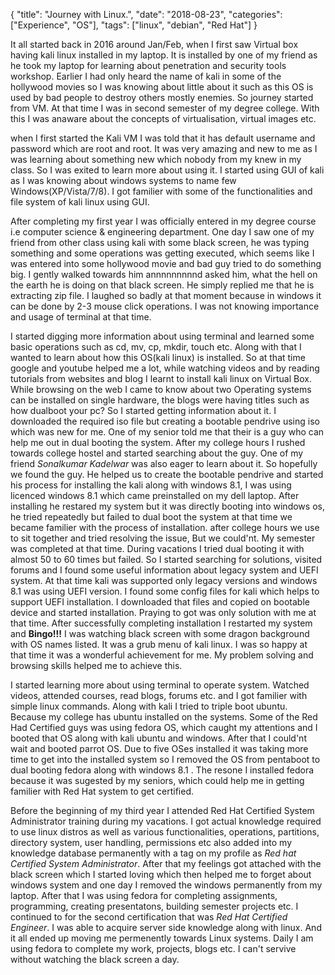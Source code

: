 {
    "title": "Journey with Linux.",
    "date": "2018-08-23",
    "categories": ["Experience", "OS"],
    "tags": ["linux", "debian", "Red Hat"]
}


It all started back in 2016 around Jan/Feb, when I first saw Virtual box having kali linux installed in my laptop. It is installed by one of my friend as he took my laptop for learning about penetration and security tools workshop. Earlier I had only heard the name of kali in some of the hollywood movies so I was knowing about little about it such as this OS is used by bad people to destroy others mostly enemies. So journey started from VM. At that time I was in second semester of my degree college. With this I was anaware about the concepts of virtualisation, virtual images etc.

when I first started the Kali VM I was told that it has default username and password which are root and root. It was very amazing and new to me as I was learning about something new which nobody from my knew in my class. So I was exited to learn more about using it. I started using GUI of kali as I was knowing about windows systems to name few Windows(XP/Vista/7/8). I got familier with some of the functionalities and file system of kali linux using GUI.

After completing my first year I was officially entered in my degree course i.e computer science & engineering department. One day I saw one of my friend from other class using kali with some black screen, he was typing something and some operations was getting executed, which seems like I was entered into some hollywood movie and bad guy tried to do something big. I gently walked towards him annnnnnnnnd asked him, what the hell on the earth he is doing on that black screen. He simply replied me that he is extracting zip file. I laughed so badly at that moment because in windows it can be done by 2-3 mouse click operations. I was not knowing importance and usage of terminal at that time.

I started digging more information about using terminal and learned some basic operations such as cd, mv, cp,  mkdir, touch etc. Along with that I wanted to learn about how this OS(kali linux) is installed. So at that time google and youtube helped me a lot, while watching videos and by reading tutorials from websites and blog I learnt to install kali linux on Virtual Box. While browsing on the web I came to know about two Operating systems can be installed on single hardware, the blogs were having titles such as how dualboot your pc? So I started getting information about it. I downloaded the required iso file but creating a bootable pendrive using iso which was new for me. One of my senior told me that their is a guy who can help me out in dual booting the system. After my college hours I rushed towards college hostel and started searching about the guy. One of my friend _Sonalkumar Kadelwar_ was also eager to learn about it. So hopefully we found the guy. He helped us to create the bootable pendrive and started his process for installing the kali along with windows 8.1, I was using licenced windows 8.1 which came preinstalled on my dell laptop. After installing he restared my system but it was directly booting into windows os, he tried repeatedly but failed to dual boot the system at that time we became familier with the process of installation. after college hours we use to sit together and tried resolving the issue, But we could'nt. My semester was completed at that time. During vacations I tried dual booting it with almost 50 to 60 times but failed. So I started searching for solutions, visited forums and I found some useful information about legacy system and UEFI system. At that time kali was supported only legacy versions and windows 8.1 was using UEFI version. I found some config files for kali which helps to support UEFI installation. I downloaded that files and copied on bootable device and started installation. Praying to got was only solution with me at that time. After successfully completing installation I restarted my system and **Bingo!!!** I was watching black screen with some dragon background with OS names listed. It was a grub menu of kali linux. I was so happy at that time it was a wonderful achievement for me. My problem solving and browsing skills helped me to achieve this.

I started learning more about using terminal to operate system. Watched videos, attended courses, read blogs, forums etc. and I got familier with simple linux commands. Along with kali I tried to triple boot ubuntu. Because my college has ubuntu installed on the systems. Some of the Red Had Certified guys was using fedora OS, which caught my attentions and I booted that OS along with kali ubuntu and windows. After that I could'nt wait and booted parrot OS. Due to five OSes installed it was taking more time to get into the installed system so I removed the OS from pentaboot to dual booting fedora along with windows 8.1 . The resone I installed fedora because it was sugested by my seniors, which could help me in getting familier with Red Hat system to get certified. 

Before the beginning of my third year I attended Red Hat Certified System Administrator training during my vacations. I got actual knowledge required to use linux distros as well as various functionalities, operations, partitions, directory system, user handling, permissions etc also added into my knowledge database permanently with a tag on my profile as _Red hat Certified System Administrator_. After that my feelings got attached with the black screen which I started loving which then helped me to forget about windows system and one day I removed the windows permanently from my laptop. After that I was using fedora for completing assignments, programming, creating presentatons, building semester projects etc. I continued to for the second certification that was _Red Hat Certified Engineer_. I was able to acquire server side knowledge along with linux. And it all ended up moving me permenently towards Linux systems. Daily I am using fedora to complete my work, projects, blogs etc. I can't servive without watching the black screen a day.

